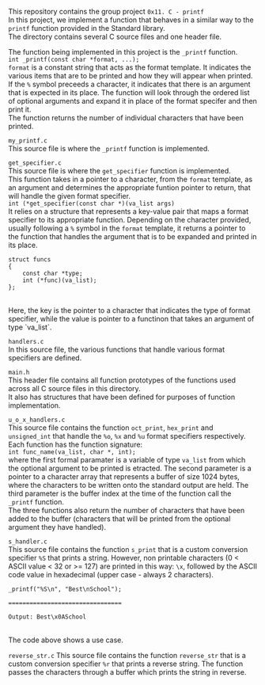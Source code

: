 This repository contains the group project `0x11. C - printf`<br>
In this project, we implement a function that behaves in a similar way to the `printf` function provided in the Standard library.<br>
The directory contains several C source files and one header file.

The function being implemented in this project is the `_printf` function.<br>
`int _printf(const char *format, ...);`<br>
`format` is a constant string that acts as the format template. It indicates the various items that are to be printed and how they will appear when printed. If the `%` symbol preceeds a character, it indicates that there is an argument that is expected in its place. The function will look through the ordered list of optional arguments and expand it in place of the format specifer and then print it.<br>
The function returns the number of individual characters that have been printed.<br>

`my_printf.c`<br>
This source file is where the `_printf` function is implemented.<br>

`get_specifier.c`<br>
This source file is where the `get_specifier` function is implemented.<br>
This function takes in a pointer to a character, from the `format` template, as an argument and determines the appropriate funtion pointer to return, that will handle the given format specifier.<br>
`int (*get_specifier(const char *)(va_list args)`<br>
It relies on a structure that represents a key-value pair that maps a format specifier to its appropriate function. Depending on the character provided, usually following a `%` symbol in the `format` template, it returns a pointer to the function that handles the argument that is to be expanded and printed in its place.<br>
```
struct funcs
{
	const char *type;
	int (*func)(va_list);
};
```
<br>
Here, the key is the pointer to a character that indicates the type of format specifier, while the value is pointer to a functinon that takes an argument of type `va_list`.<br>

`handlers.c`<br>
In this source file, the various functions that handle various format specifiers are defined.

`main.h`<br>
This header file contains all function prototypes of the functions used across all C source files in this directory.<br>
It also has structures that have been defined for purposes of function implementation.


`u_o_x_handlers.c`<br>
This source file contains the function `oct_print`, `hex_print` and `unsigned_int` that handle the `%o`, `%x` and `%u` format specifiers respectively.<br>
Each function has the function signature:<br>
`int func_name(va_list, char *, int);`<br>
where the first formal paramater is a variable of type `va_list` from which the optional argument to be printed is etracted. The second parameter is a pointer to a character array that represents a buffer of size 1024 bytes, where the characters to be written onto the standard output are held. The third parameter is the buffer index at the time of the function call the `_printf` function.<br>
The three functions also return the number of characters that have been added to the buffer (characters that will be printed from the optional argument they have handled).<br>

`s_handler.c`<br>
This source file contains the function `s_print` that is a custom conversion specifier `%S` that prints a string. However, non printable characters (0 < ASCII value < 32 or >= 127) are printed in this way: `\x`, followed by the ASCII code value in hexadecimal (upper case - always 2 characters). <br>
```
_printf("%S\n", "Best\nSchool");

================================

Output: Best\x0ASchool
```
<br>
The code above shows a use case.<br>

`reverse_str.c`
This source file contains the function `reverse_str` that is a custom conversion specifier `%r` that prints a reverse string. The function passes the characters through a buffer which prints the string in reverse.
<br>


